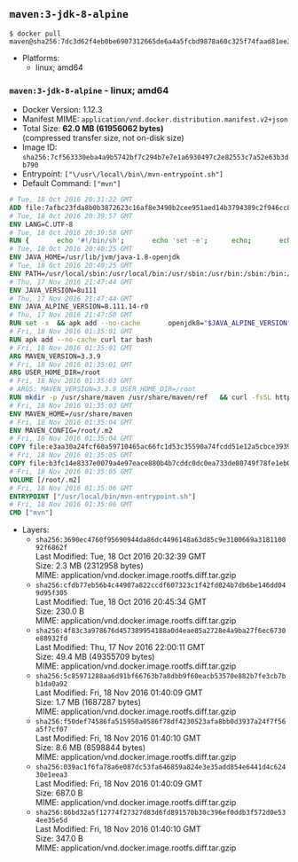 ## `maven:3-jdk-8-alpine`

```console
$ docker pull maven@sha256:7dc3d62f4eb0be6907312665de6a4a5fcbd9878a60c325f74faad81ee3adc680
```

-	Platforms:
	-	linux; amd64

### `maven:3-jdk-8-alpine` - linux; amd64

-	Docker Version: 1.12.3
-	Manifest MIME: `application/vnd.docker.distribution.manifest.v2+json`
-	Total Size: **62.0 MB (61956062 bytes)**  
	(compressed transfer size, not on-disk size)
-	Image ID: `sha256:7cf563330eba4a9b5742bf7c294b7e7e1a6930497c2e82553c7a52e63b3db790`
-	Entrypoint: `["\/usr\/local\/bin\/mvn-entrypoint.sh"]`
-	Default Command: `["mvn"]`

```dockerfile
# Tue, 18 Oct 2016 20:31:22 GMT
ADD file:7afbc23fda8b0b3872623c16af8e3490b2cee951aed14b3794389c2f946cc8c7 in / 
# Tue, 18 Oct 2016 20:39:57 GMT
ENV LANG=C.UTF-8
# Tue, 18 Oct 2016 20:39:58 GMT
RUN { 		echo '#!/bin/sh'; 		echo 'set -e'; 		echo; 		echo 'dirname "$(dirname "$(readlink -f "$(which javac || which java)")")"'; 	} > /usr/local/bin/docker-java-home 	&& chmod +x /usr/local/bin/docker-java-home
# Tue, 18 Oct 2016 20:40:25 GMT
ENV JAVA_HOME=/usr/lib/jvm/java-1.8-openjdk
# Tue, 18 Oct 2016 20:40:25 GMT
ENV PATH=/usr/local/sbin:/usr/local/bin:/usr/sbin:/usr/bin:/sbin:/bin:/usr/lib/jvm/java-1.8-openjdk/jre/bin:/usr/lib/jvm/java-1.8-openjdk/bin
# Thu, 17 Nov 2016 21:47:44 GMT
ENV JAVA_VERSION=8u111
# Thu, 17 Nov 2016 21:47:44 GMT
ENV JAVA_ALPINE_VERSION=8.111.14-r0
# Thu, 17 Nov 2016 21:47:50 GMT
RUN set -x 	&& apk add --no-cache 		openjdk8="$JAVA_ALPINE_VERSION" 	&& [ "$JAVA_HOME" = "$(docker-java-home)" ]
# Fri, 18 Nov 2016 01:35:01 GMT
RUN apk add --no-cache curl tar bash
# Fri, 18 Nov 2016 01:35:01 GMT
ARG MAVEN_VERSION=3.3.9
# Fri, 18 Nov 2016 01:35:01 GMT
ARG USER_HOME_DIR=/root
# Fri, 18 Nov 2016 01:35:03 GMT
# ARGS: MAVEN_VERSION=3.3.9 USER_HOME_DIR=/root
RUN mkdir -p /usr/share/maven /usr/share/maven/ref   && curl -fsSL http://apache.osuosl.org/maven/maven-3/$MAVEN_VERSION/binaries/apache-maven-$MAVEN_VERSION-bin.tar.gz     | tar -xzC /usr/share/maven --strip-components=1   && ln -s /usr/share/maven/bin/mvn /usr/bin/mvn
# Fri, 18 Nov 2016 01:35:03 GMT
ENV MAVEN_HOME=/usr/share/maven
# Fri, 18 Nov 2016 01:35:04 GMT
ENV MAVEN_CONFIG=/root/.m2
# Fri, 18 Nov 2016 01:35:04 GMT
COPY file:e3aa30a24fcf60a59710465ac66fc1d53c35590a74fcdd51e12a5cbce393904b in /usr/local/bin/mvn-entrypoint.sh 
# Fri, 18 Nov 2016 01:35:05 GMT
COPY file:b3fc14e8337e0079a4e97eace880b4b7cddc0dc0ea733de80749f78fe1eb089a in /usr/share/maven/ref/ 
# Fri, 18 Nov 2016 01:35:05 GMT
VOLUME [/root/.m2]
# Fri, 18 Nov 2016 01:35:06 GMT
ENTRYPOINT ["/usr/local/bin/mvn-entrypoint.sh"]
# Fri, 18 Nov 2016 01:35:06 GMT
CMD ["mvn"]
```

-	Layers:
	-	`sha256:3690ec4760f95690944da86dc4496148a63d85c9e3100669a318110092f6862f`  
		Last Modified: Tue, 18 Oct 2016 20:32:39 GMT  
		Size: 2.3 MB (2312958 bytes)  
		MIME: application/vnd.docker.image.rootfs.diff.tar.gzip
	-	`sha256:cfdb77eb56b4c44907a822ccdf607323c1f42fd024b7db6be146dd049d95f305`  
		Last Modified: Tue, 18 Oct 2016 20:45:34 GMT  
		Size: 230.0 B  
		MIME: application/vnd.docker.image.rootfs.diff.tar.gzip
	-	`sha256:4f83c3a978676d457389954188a0d4eae85a2728e4a9ba27f6ec6730e88932fd`  
		Last Modified: Thu, 17 Nov 2016 22:00:11 GMT  
		Size: 49.4 MB (49355709 bytes)  
		MIME: application/vnd.docker.image.rootfs.diff.tar.gzip
	-	`sha256:5c85971288aa6d91bf66763b7a8dbb9f60eacb53570e882b7fe3cb7bb1da0a92`  
		Last Modified: Fri, 18 Nov 2016 01:40:09 GMT  
		Size: 1.7 MB (1687287 bytes)  
		MIME: application/vnd.docker.image.rootfs.diff.tar.gzip
	-	`sha256:f50def74586fa515950a0586f78df4230523afa8bb0d3937a24f7f56a5f7cf07`  
		Last Modified: Fri, 18 Nov 2016 01:40:10 GMT  
		Size: 8.6 MB (8598844 bytes)  
		MIME: application/vnd.docker.image.rootfs.diff.tar.gzip
	-	`sha256:039ac1f6fa78a6e087dc53fa646859a824e3e35add854e6441d4c62430e1eea3`  
		Last Modified: Fri, 18 Nov 2016 01:40:09 GMT  
		Size: 687.0 B  
		MIME: application/vnd.docker.image.rootfs.diff.tar.gzip
	-	`sha256:86bd32a5f12774f27327d83d6fd891570b30c396ef0ddb3f572d0e534ee35e5d`  
		Last Modified: Fri, 18 Nov 2016 01:40:10 GMT  
		Size: 347.0 B  
		MIME: application/vnd.docker.image.rootfs.diff.tar.gzip
